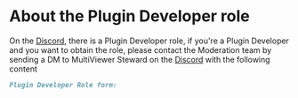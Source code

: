 # About the Plugin Developer role

On the [Discord](https://multiviewer.app/discord), there is a Plugin Developer role, if you're a Plugin Developer and you want to obtain the role, please contact the Moderation team by sending a DM to MultiViewer Steward on the [Discord](https://multiviewer.app/discord) with the following content

```md
Plugin Developer Role form:
```